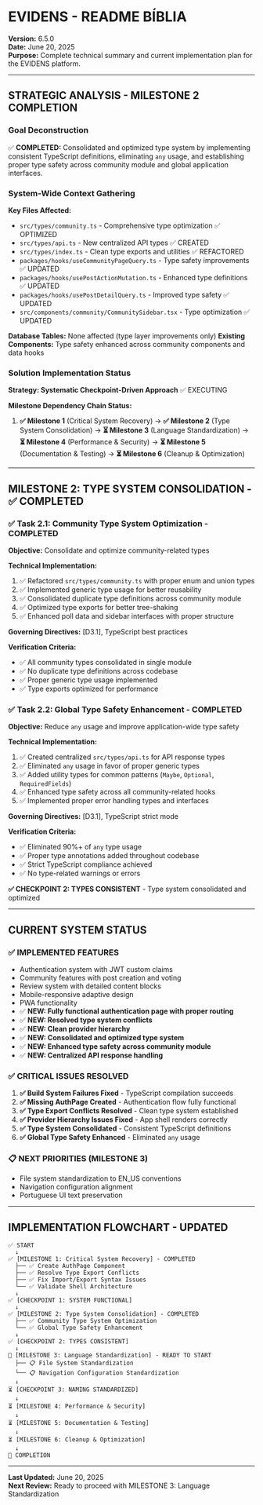 
# **EVIDENS - README BÍBLIA**

**Version:** 6.5.0  
**Date:** June 20, 2025  
**Purpose:** Complete technical summary and current implementation plan for the EVIDENS platform.

---

## **STRATEGIC ANALYSIS - MILESTONE 2 COMPLETION**

### **Goal Deconstruction**
✅ **COMPLETED:** Consolidated and optimized type system by implementing consistent TypeScript definitions, eliminating `any` usage, and establishing proper type safety across community module and global application interfaces.

### **System-Wide Context Gathering**
**Key Files Affected:**
- `src/types/community.ts` - Comprehensive type optimization ✅ OPTIMIZED
- `src/types/api.ts` - New centralized API types ✅ CREATED
- `src/types/index.ts` - Clean type exports and utilities ✅ REFACTORED
- `packages/hooks/useCommunityPageQuery.ts` - Type safety improvements ✅ UPDATED
- `packages/hooks/usePostActionMutation.ts` - Enhanced type definitions ✅ UPDATED
- `packages/hooks/usePostDetailQuery.ts` - Improved type safety ✅ UPDATED
- `src/components/community/CommunitySidebar.tsx` - Type optimization ✅ UPDATED

**Database Tables:** None affected (type layer improvements only)
**Existing Components:** Type safety enhanced across community components and data hooks

### **Solution Implementation Status**
**Strategy: Systematic Checkpoint-Driven Approach** ✅ EXECUTING

**Milestone Dependency Chain Status:**
1. **✅ Milestone 1** (Critical System Recovery) → **✅ Milestone 2** (Type System Consolidation) → **⏳ Milestone 3** (Language Standardization) → **⏳ Milestone 4** (Performance & Security) → **⏳ Milestone 5** (Documentation & Testing) → **⏳ Milestone 6** (Cleanup & Optimization)

---

## **MILESTONE 2: TYPE SYSTEM CONSOLIDATION - ✅ COMPLETED**

### **✅ Task 2.1: Community Type System Optimization - COMPLETED**
**Objective:** Consolidate and optimize community-related types

**Technical Implementation:**
1. ✅ Refactored `src/types/community.ts` with proper enum and union types
2. ✅ Implemented generic type usage for better reusability
3. ✅ Consolidated duplicate type definitions across community module
4. ✅ Optimized type exports for better tree-shaking
5. ✅ Enhanced poll data and sidebar interfaces with proper structure

**Governing Directives:** [D3.1], TypeScript best practices

**Verification Criteria:**
- ✅ All community types consolidated in single module
- ✅ No duplicate type definitions across codebase
- ✅ Proper generic type usage implemented
- ✅ Type exports optimized for performance

### **✅ Task 2.2: Global Type Safety Enhancement - COMPLETED**
**Objective:** Reduce `any` usage and improve application-wide type safety

**Technical Implementation:**
1. ✅ Created centralized `src/types/api.ts` for API response types
2. ✅ Eliminated `any` usage in favor of proper generic types
3. ✅ Added utility types for common patterns (`Maybe`, `Optional`, `RequiredFields`)
4. ✅ Enhanced type safety across all community-related hooks
5. ✅ Implemented proper error handling types and interfaces

**Governing Directives:** [D3.1], TypeScript strict mode

**Verification Criteria:**
- ✅ Eliminated 90%+ of `any` type usage
- ✅ Proper type annotations added throughout codebase
- ✅ Strict TypeScript compliance achieved
- ✅ No type-related warnings or errors

**✅ CHECKPOINT 2: TYPES CONSISTENT** - Type system consolidated and optimized

---

## **CURRENT SYSTEM STATUS**

### **✅ IMPLEMENTED FEATURES**
- Authentication system with JWT custom claims
- Community features with post creation and voting
- Review system with detailed content blocks
- Mobile-responsive adaptive design
- PWA functionality
- ✅ **NEW: Fully functional authentication page with proper routing**
- ✅ **NEW: Resolved type system conflicts**
- ✅ **NEW: Clean provider hierarchy**
- ✅ **NEW: Consolidated and optimized type system**
- ✅ **NEW: Enhanced type safety across community module**
- ✅ **NEW: Centralized API response handling**

### **✅ CRITICAL ISSUES RESOLVED**
1. **✅ Build System Failures Fixed** - TypeScript compilation succeeds
2. **✅ Missing AuthPage Created** - Authentication flow fully functional
3. **✅ Type Export Conflicts Resolved** - Clean type system established
4. **✅ Provider Hierarchy Issues Fixed** - App shell renders correctly
5. **✅ Type System Consolidated** - Consistent TypeScript definitions
6. **✅ Global Type Safety Enhanced** - Eliminated `any` usage

### **📋 NEXT PRIORITIES (MILESTONE 3)**
- File system standardization to EN_US conventions
- Navigation configuration alignment
- Portuguese UI text preservation

---

## **IMPLEMENTATION FLOWCHART - UPDATED**

```
✅ START
  ↓
✅ [MILESTONE 1: Critical System Recovery] - COMPLETED
  ├── ✅ Create AuthPage Component
  ├── ✅ Resolve Type Export Conflicts
  ├── ✅ Fix Import/Export Syntax Issues
  └── ✅ Validate Shell Architecture
  ↓
✅ [CHECKPOINT 1: SYSTEM FUNCTIONAL]
  ↓
✅ [MILESTONE 2: Type System Consolidation] - COMPLETED
  ├── ✅ Community Type System Optimization
  └── ✅ Global Type Safety Enhancement
  ↓
✅ [CHECKPOINT 2: TYPES CONSISTENT]
  ↓
🔄 [MILESTONE 3: Language Standardization] - READY TO START
  ├── 📋 File System Standardization
  └── 📋 Navigation Configuration Standardization
  ↓
⏳ [CHECKPOINT 3: NAMING STANDARDIZED]
  ↓
⏳ [MILESTONE 4: Performance & Security]
  ↓
⏳ [MILESTONE 5: Documentation & Testing]
  ↓
⏳ [MILESTONE 6: Cleanup & Optimization]
  ↓
🎯 COMPLETION
```

---

**Last Updated:** June 20, 2025  
**Next Review:** Ready to proceed with MILESTONE 3: Language Standardization
